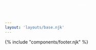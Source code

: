 ```yaml
---
layout: 'layouts/base.njk'
---
```


<div class="c-large">
  <a style="position:fixed; left:50%; transform:translateX(-50%); top:5px; color:white" href="/debug">Debug</a>
  {% include "components/footer.njk" %}
</div>
